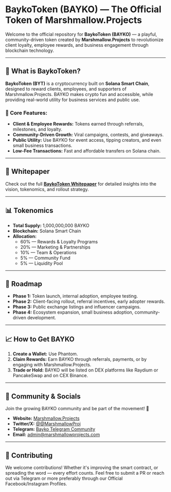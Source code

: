 # **BaykoToken (BAYKO) — The Official Token of Marshmallow.Projects**

Welcome to the official repository for **BaykoToken (BAYKO)** — a playful, community-driven token created by **Marshmallow.Projects** to revolutionize client loyalty, employee rewards, and business engagement through blockchain technology.

---

## 🚀 **What is BaykoToken?**

**BaykoToken (BYT)** is a cryptocurrency built on **Solana Smart Chain**, designed to reward clients, employees, and supporters of Marshmallow.Projects. BAYKO makes crypto fun and accessible, while providing real-world utility for business services and public use.

### 🎯 **Core Features:**

- **Client & Employee Rewards:** Tokens earned through referrals, milestones, and loyalty.
- **Community-Driven Growth:** Viral campaigns, contests, and giveaways.
- **Public Utility:** Use BAYKO for event access, tipping creators, and even small business transactions.
- **Low-Fee Transactions:** Fast and affordable transfers on Solana chain.

---

## 📘 **Whitepaper**

Check out the full [**BaykoToken Whitepaper**](./BaykoToken_Whitepaper.md) for detailed insights into the vision, tokenomics, and rollout strategy.

---

## 📊 **Tokenomics**

- **Total Supply:** 1,000,000,000 BAYKO
- **Blockchain:** Solana Smart Chain
- **Allocation:**
  - 60% — Rewards & Loyalty Programs
  - 20% — Marketing & Partnerships
  - 10% — Team & Operations
  - 5% — Community Fund
  - 5% — Liquidity Pool

---

## 📅 **Roadmap**

- **Phase 1:** Token launch, internal adoption, employee testing.
- **Phase 2:** Client-facing rollout, referral incentives, early adopter rewards.
- **Phase 3:** Public exchange listings and influencer campaigns.
- **Phase 4:** Ecosystem expansion, small business adoption, community-driven development.

---

## 📈 **How to Get BAYKO**

1. **Create a Wallet:** Use Phantom.
2. **Claim Rewards:** Earn BAYKO through referrals, payments, or by engaging with Marshmallow.Projects.
3. **Trade or Hold:** BAYKO will be listed on DEX platforms like Raydium or PancakeSwap and on CEX Binance.

---

## 📣 **Community & Socials**

Join the growing BAYKO community and be part of the movement! 🚀

- **Website:** [Marshmallow.Projects](www.marshmallowprojects.com)
- **Twitter/X:** [@@MarshmallowProj](https://x.com/MarshmallowProj)
- **Telegram:** [Bayko Telegram Community](https://t.me/bykotoken)
- **Email:** admin@marshmallowprojects.com

---

## 🤝 **Contributing**

We welcome contributions! Whether it's improving the smart contract, or spreading the word — every effort counts. Feel free to submit a PR or reach out via Telegram or more preferably through our Official Facebook/Instagram Profiles.

